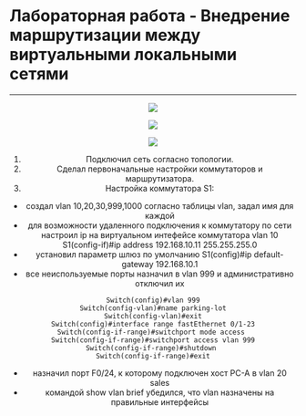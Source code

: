 # Лабораторная работа - Внедрение маршрутизации между виртуальными локальными сетями 
_ _ _

<p align="center">
<image src="https://github.com/LLlMEJIb87/OTUS-learning/blob/master/12.%20Vlan/topologiya.PNG">
</p>
<div align="center">

<p align="center">
<image src="https://github.com/LLlMEJIb87/OTUS-learning/blob/master/12.%20Vlan/tablica_adresacii.PNG">
</p>
<div align="center">

<p align="center">
<image src="https://github.com/LLlMEJIb87/OTUS-learning/blob/master/12.%20Vlan/tablica_vlan.PNG">
</p>
<div align="center">

1. Подключил сеть согласно топологии.
2. Сделал первоначальные настройки коммутаторов и маршрутизатора.
3. Настройка коммутатора S1:
- создал vlan 10,20,30,999,1000 согласно таблицы vlan, задал имя для каждой
- для возможности удаленного подключения к коммутатору по сети настроил ip на виртуальном интефейсе коммутатора vlan 10 S1(config-if)#ip address 192.168.10.11 255.255.255.0
- установил параметр шлюз по умолчанию S1(config)#ip default-gateway 192.168.10.1
- все неиспользуемые порты назначил в vlan 999 и административно отключил их
```
Switch(config)#vlan 999
Switch(config-vlan)#name parking-lot
Switch(config-vlan)#exit
Switch(config)#interface range fastEthernet 0/1-23
Switch(config-if-range)#switchport mode access 
Switch(config-if-range)#switchport access vlan 999
Switch(config-if-range)#shutdown 
Switch(config-if-range)#exit
```
- назначил порт F0/24, к которому подключен хост PC-A в vlan 20 sales
- командой show vlan brief убедился, что vlan назначены на правильные интерфейсы